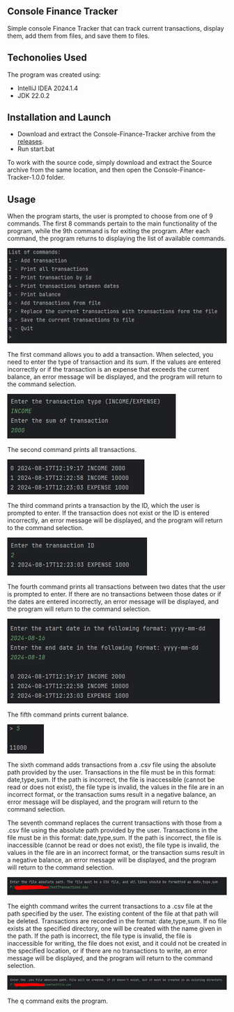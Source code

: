 ## Console Finance Tracker

Simple console Finance Tracker that can track current transactions, display them, add them from files, and save them to files.

## Techonolies Used

The program was created using:

* IntelliJ IDEA 2024.1.4
* JDK 22.0.2

## Installation and Launch

* Download and extract the Console-Finance-Tracker archive from the [releases](https://github.com/qwert312/Console-Finance-Tracker/releases/latest).
* Run start.bat

To work with the source code, simply download and extract the Source archive from the same location, and then open the Console-Finance-Tracker-1.0.0 folder.

## Usage

When the program starts, the user is prompted to choose from one of 9 commands. The first 8 commands pertain to the main functionality of the program, while the 9th command is for exiting the program. After each command, the program returns to displaying the list of available commands.

![screenshot1](images/image.png)

The first command allows you to add a transaction. When selected, you need to enter the type of transaction and its sum. If the values are entered incorrectly or if the transaction is an expense that exceeds the current balance, an error message will be displayed, and the program will return to the command selection.

![screenshot2](images/image-1.png)

The second command prints all transactions.

![screenshot3](images/image-2.png)

The third command prints a transaction by the ID, which the user is prompted to enter. If the transaction does not exist or the ID is entered incorrectly, an error message will be displayed, and the program will return to the command selection.

![screenshot4](images/image-3.png)

The fourth command prints all transactions between two dates that the user is prompted to enter. If there are no transactions between those dates or if the dates are entered incorrectly, an error message will be displayed, and the program will return to the command selection.

![screenshot5](images/image-4.png)

The fifth command prints current balance.

![screenshot6](images/image-5.png)

The sixth command adds transactions from a .csv file using the absolute path provided by the user. Transactions in the file must be in this format: date,type,sum. If the path is incorrect, the file is inaccessible (cannot be read or does not exist), the file type is invalid, the values in the file are in an incorrect format, or the transaction sums result in a negative balance, an error message will be displayed, and the program will return to the command selection.

The seventh command replaces the current transactions with those from a .csv file using the absolute path provided by the user. Transactions in the file must be in this format: date,type,sum. If the path is incorrect, the file is inaccessible (cannot be read or does not exist), the file type is invalid, the values in the file are in an incorrect format, or the transaction sums result in a negative balance, an error message will be displayed, and the program will return to the command selection.

![screenshot7](images/image-6.png)

The eighth command writes the current transactions to a .csv file at the path specified by the user. The existing content of the file at that path will be deleted. Transactions are recorded in the format: date,type,sum. If no file exists at the specified directory, one will be created with the name given in the path. If the path is incorrect, the file type is invalid, the file is inaccessible for writing, the file does not exist, and it could not be created in the specified location, or if there are no transactions to write, an error message will be displayed, and the program will return to the command selection.

![screenshot8](images/image-8.png)

The q command exits the program.